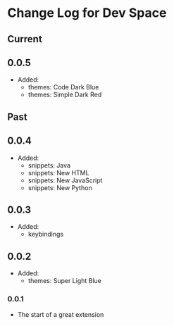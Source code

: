 # Change Log for Dev Space

## Current
## 0.0.5
- Added:
    - themes: Code Dark Blue
    - themes: Simple Dark Red

## Past

## 0.0.4
- Added:
    - snippets: Java
    - snippets: New HTML
    - snippets: New JavaScript
    - snippets: New Python

## 0.0.3
- Added:
    - keybindings

## 0.0.2
- Added:
    - themes: Super Light Blue

### 0.0.1
- The start of a great extension